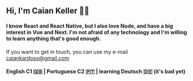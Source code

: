 ## Hi, I'm Caian Keller 🙋‍♂️
<h4>I know React and React Native, but I also love Node, and have a big interest in Vue and Next. I'm not afraid of any technology and I'm willing to learn anything that's good enough.</h4>

If you want to get in touch, you can use my e-mail 
caiankardoso@gmail.com


#### English C1 🇬🇧 | Portuguese C2 🇵🇹 | learning Deutsch 🇩🇪 (it's bad yet)
